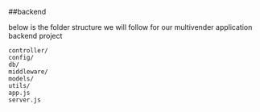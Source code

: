 ##backend

below is the folder structure we will follow for our multivender application backend project

``````
controller/
config/
db/
middleware/
models/
utils/
app.js
server.js

``````